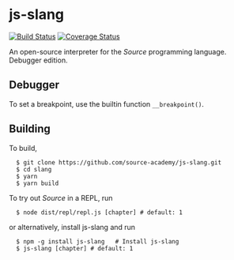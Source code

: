 # js-slang
[![Build Status](https://travis-ci.org/source-academy/js-slang.svg?branch=master)](https://travis-ci.org/source-academy/js-slang) 
[![Coverage Status](https://coveralls.io/repos/github/source-academy/js-slang/badge.svg?branch=master)](https://coveralls.io/github/source-academy/js-slang?branch=master) 

An open-source interpreter for the *Source* programming language. Debugger edition.

## Debugger
To set a breakpoint, use the builtin function `__breakpoint()`.

## Building

To build,
```
  $ git clone https://github.com/source-academy/js-slang.git
  $ cd slang
  $ yarn
  $ yarn build
```
To try out *Source* in a REPL, run

```
  $ node dist/repl/repl.js [chapter] # default: 1
```
or alternatively, install js-slang and run
```
  $ npm -g install js-slang   # Install js-slang
  $ js-slang [chapter] # default: 1
```

